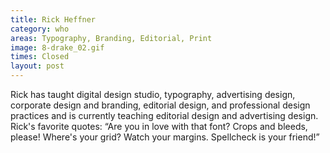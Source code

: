 ```yaml
---
title: Rick Heffner
category: who
areas: Typography, Branding, Editorial, Print
image: 8-drake_02.gif
times: Closed
layout: post
---
```

Rick has taught digital design studio, typography, advertising design, corporate design and branding, editorial design, and professional design practices and is currently teaching editorial design and advertising design. Rick's favorite quotes&colon; &ldquo;Are you in love with that font? Crops and bleeds, please! Where's your grid? Watch your margins. Spellcheck is your friend!&rdquo;
